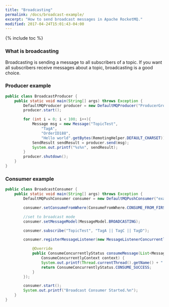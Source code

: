 ```yaml
---
title: "Broadcasting"
permalink: /docs/broadcast-example/
excerpt: "How to send broadcast messages in Apache RocketMQ."
modified: 2017-04-24T15:01:43-04:00
---
```


{% include toc %}

### What is broadcasting
Broadcasting is sending a message to all subscribers of a topic. If you want all subscribers receive messages about a topic, broadcasting is a good choice.

### Producer example

```java
public class BroadcastProducer {
    public static void main(String[] args) throws Exception {
        DefaultMQProducer producer = new DefaultMQProducer("ProducerGroupName");
        producer.start();

        for (int i = 0; i < 100; i++){
            Message msg = new Message("TopicTest",
                "TagA",
                "OrderID188",
                "Hello world".getBytes(RemotingHelper.DEFAULT_CHARSET));
            SendResult sendResult = producer.send(msg);
            System.out.printf("%s%n", sendResult);
        }
        producer.shutdown();
    }
}
```

### Consumer example

```java
public class BroadcastConsumer {
    public static void main(String[] args) throws Exception {
        DefaultMQPushConsumer consumer = new DefaultMQPushConsumer("example_group_name");

        consumer.setConsumeFromWhere(ConsumeFromWhere.CONSUME_FROM_FIRST_OFFSET);

        //set to broadcast mode
        consumer.setMessageModel(MessageModel.BROADCASTING);

        consumer.subscribe("TopicTest", "TagA || TagC || TagD");

        consumer.registerMessageListener(new MessageListenerConcurrently() {

            @Override
            public ConsumeConcurrentlyStatus consumeMessage(List<MessageExt> msgs,
                ConsumeConcurrentlyContext context) {
                System.out.printf(Thread.currentThread().getName() + " Receive New Messages: " + msgs + "%n");
                return ConsumeConcurrentlyStatus.CONSUME_SUCCESS;
            }
        });

        consumer.start();
        System.out.printf("Broadcast Consumer Started.%n");
    }
}
```

